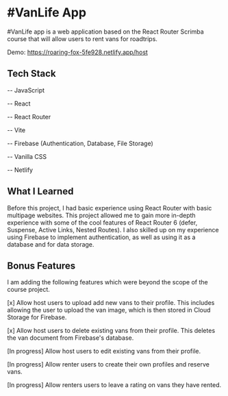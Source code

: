 # #VanLife App

#VanLife app is a web application based on the React Router Scrimba course that will allow users to rent vans for roadtrips.

Demo: https://roaring-fox-5fe928.netlify.app/host

## Tech Stack

-- JavaScript

-- React

-- React Router

-- Vite

-- Firebase (Authentication, Database, File Storage)

-- Vanilla CSS

-- Netlify

## What I Learned

Before this project, I had basic experience using React Router with basic multipage websites. This project allowed me to gain more in-depth experience with some of the cool features of React Router 6 (defer, Suspense, Active Links, Nested Routes). I also skilled up on my experience using Firebase to implement authentication, as well as using it as a database and for data storage.

## Bonus Features

I am adding the following features which were beyond the scope of the course project.

[x] Allow host users to upload add new vans to their profile. This includes allowing the user to upload the van image, which is then stored in Cloud Storage for Firebase.

[x] Allow host users to delete existing vans from their profile. This deletes the van document from Firebase's database.

[In progress] Allow host users to edit existing vans from their profile.

[In progress] Allow renter users to create their own profiles and reserve vans.

[In progress] Allow renters users to leave a rating on vans they have rented.
